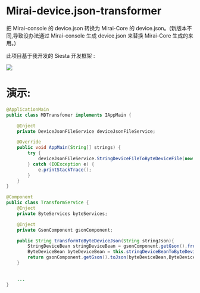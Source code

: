 # Mirai-device.json-transformer
把 Mirai-console 的 device.json 转换为 Mirai-Core 的 device.json。(新版本不同,导致没办法通过 Mirai-console 生成 device.json 来替换 Mirai-Core 生成的来用。)

此项目基于我开发的 Siesta 开发框架 : 

[![](https://img.shields.io/badge/Siesta-framework-red.svg)](https://github.com/itscola/Siesta-framework)

# 演示:

```java
@ApplicationMain
public class MDTransfomer implements IAppMain {

    @Inject
    private DeviceJsonFileService deviceJsonFileService;

    @Override
    public void AppMain(String[] strings) {
        try {
            deviceJsonFileService.StringDeviceFileToByteDeviceFile(new File("./newDevice.json"),new File("./Device.json"));
        } catch (IOException e) {
            e.printStackTrace();
        }
    }
}
```

```java
@Component
public class TransformService {
    @Inject
    private ByteServices byteServices;

    @Inject
    private GsonComponent gsonComponent;

    public String transformToByteDeviceJson(String stringJson){
        StringDeviceBean stringDeviceBean = gsonComponent.getGson().fromJson(stringJson, StringDeviceBean.class);
        ByteDeviceBean byteDeviceBean = this.stringDeviceBeanToByteDeviceBean(stringDeviceBean);
        return gsonComponent.getGson().toJson(byteDeviceBean,ByteDeviceBean.class);
    }

    
    ...
}
```
